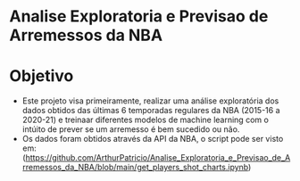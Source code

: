 # Analise Exploratoria e Previsao de Arremessos da NBA

# Objetivo


* Este projeto visa primeiramente, realizar uma análise exploratória dos dados obtidos das últimas 6 temporadas regulares da NBA (2015-16 a 2020-21) e treinaar diferentes modelos de machine learning com o intúito de prever se um arremesso é bem sucedido ou não.
* Os dados foram obtidos através da API da NBA, o script pode ser visto em: (https://github.com/ArthurPatricio/Analise_Exploratoria_e_Previsao_de_Arremessos_da_NBA/blob/main/get_players_shot_charts.ipynb)
